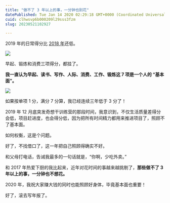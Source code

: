 ```yaml
---
title: "做不了 3 年以上的事，一分钟也别花"
datePublished: Tue Jan 14 2020 02:29:18 GMT+0000 (Coordinated Universal Time)
cuid: clhwsvp6b000209l29sss3fzm
slug: 20230521102927

---
```


2019 年的日常得分比 [2018 年](http://mp.weixin.qq.com/s?__biz=MzI3MzU5MDA1OQ==&mid=2247484673&idx=1&sn=3bb1b7600b16eb9c2e21086b553fdd59&chksm=eb21b745dc563e535894c424c2a9a15bbb3a6197e7a4acddc6faf70a62a7fe18a72a973e0ef7&scene=21#wechat_redirect)还低。

![](https://cdn.hashnode.com/res/hashnode/image/upload/v1684636141952/97d88d7b-c3b3-40f8-a60f-35ef2b63e2d1.jpeg)

早起、锻炼和消费三项得分，都挂了。

**我一直认为早起、读书、写作、人际、消费、工作、锻炼这 7 项是一个人的 “基本面”。**

![](https://cdn.hashnode.com/res/hashnode/image/upload/v1684636146085/d1ca521b-94a2-40bc-81f5-3469ec8c2202.jpeg)

如果按单项 1 分，满分 7 分算，我已经连续三年低于 3 分了！

2019 年 12 月底突发奇想干训练营的那段时间，我意识到，不仅生活质量差得分会低，项目赶进度，也会得分低，因为把所有时间精力都用来推进项目了，照顾不了基本面。

如何权衡，这是个问题。

好了，不找借口了，这一年把自己照顾得确实不好。

和父母打电话，告诫我最多的一句话就是，“你啊，少吃外卖。”

和 2017 年热爱下厨的我比起来，近年对花时间的事越来越挑剔了，**那些做不了 3 年以上的事，一分钟也不想花。**

2020 年，我祝大家赚大钱的同时也能照顾好身体，毕竟基本面也重要！

好了，滚去写年报了。